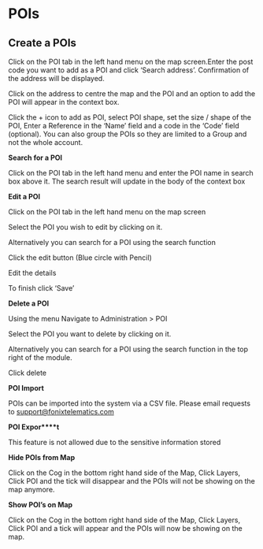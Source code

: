 # POIs

## Create a POIs

Click on the POI tab in the left hand menu on the map screen.Enter the post code you want to add as a POI and click ‘Search address’. Confirmation of the address will be displayed.

Click on the address to centre the map and the POI and an option to add the POI will appear in the context box.

Click the + icon to add as POI, select POI shape, set the size / shape of the POI, Enter a Reference in the ‘Name’ field and a code in the ‘Code’ field (optional). You can also group the POIs so they are limited to a Group and not the whole account.

**Search for a POI**

Click on the POI tab in the left hand menu and enter the POI name in search box above it. The search result will update in the body of the context box

**Edit a POI**

Click on the POI tab in the left hand menu on the map screen

Select the POI you wish to edit by clicking on it.

Alternatively you can search for a POI using the search function

Click the edit button (Blue circle with Pencil)

Edit the details

To finish click ‘Save’

**Delete a POI**

Using the menu Navigate to Administration > POI

Select the POI you want to delete by clicking on it.

Alternatively you can search for a POI using the search function in the top right of the module.

Click delete

**POI Import**

POIs can be imported into the system via a CSV file. Please email requests to [support@fonixtelematics.com](mailto:support@fonixtelematics.com)

**POI Expor****t**

This feature is not allowed due to the sensitive information stored

**Hide POIs from Map**

Click on the Cog in the bottom right hand side of the Map, Click Layers, Click POI and the tick will disappear and the POIs will not be showing on the map anymore.

**Show POI’s on Map**

Click on the Cog in the bottom right hand side of the Map, Click Layers, Click POI and a tick will appear and the POIs will now be showing on the map.
<!--stackedit_data:
eyJoaXN0b3J5IjpbLTE5NTc1OTEyMzRdfQ==
-->